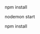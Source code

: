 <!--  اولا قم بتحميل جميع يجب القيام بهذه الخطوه حتى في حال لديك الحزم-->
npm install

<!-- الخطوه التاليه -->
<!--  trminal لكي تقوم بتشغيل البرنامج يجب عليك تشغيل الامر ادناه في الطرفيه -->
nodemon start 
<!-- وتشغيل التطبيق في ذات الوقت لكي يعمل البرنامج -->

<!-- في حال قمت بكل هذا ولم يعمل قم بتنفيد الامر التالي ثم اعد المحاوله من الخطوه الاولى -->
npm install